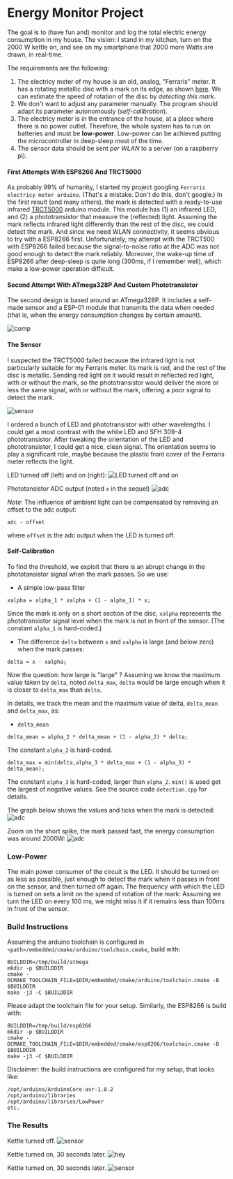 # Energy Monitor Project

The goal is to (have fun and) monitor and log the total electric energy consumption in my house. The vision: I stand in my kitchen, turn on the 2000 W kettle on, and see on my smartphone that 2000 more Watts are drawn, in real-time. 

The requirements are the following:
1. The electricy meter of my house is an old, analog, "Ferraris" meter. It has a rotating metallic disc with a mark on its edge, as shown [here](https://de.wikipedia.org/wiki/Ferraris-Z%C3%A4hler#/media/Datei:ElectricityMeterMechanism.jpg). We can estimate the speed of rotation of the disc by *detecting this mark*.
2. We don't want to adjust any parameter manually. The program should adapt its parameter autonomously (*self-calibration*).
3. The electricy meter is in the entrance of the house, at a place where there is no power outlet. Therefore, the whole system has to run on batteries and must be **low-power**. Low-power can be achieved putting the microcontroller in deep-sleep most of the time.
4. The sensor data should be sent *per WLAN* to a server (on a raspberry pi).

#### First Attempts With ESP8266 And TRCT5000

As probably 99% of humanity, I started my project googling `Ferraris electricy meter arduino`. (That's a mistake. Don't do this, don't google.) In the first result (and many others), the mark is detected with a ready-to-use infrared [TRCT5000](https://www.az-delivery.de/products/linienfolger-modul-mit-tcrt5000-und-analog-ausgang) arduino module. This module has (1) an infrared LED, and (2) a phototransistor that measure the (reflected) light.  Assuming the mark reflects infrared light differently than the rest of the disc, we could detect the mark. And since we need WLAN connectivity, it seems obvious to try with a ESP8266 first.
Unfortunately, my attempt with the TRCT500 with ESP8266 failed because the signal-to-noise ratio at the ADC was not good enough to detect the mark reliably. Moreover, the wake-up time of ESP8266 after deep-sleep is quite long (300ms, if I remember well), which make a low-power operation difficult.

#### Second Attempt With ATmega328P And Custom Phototransistor

The second design is based around an ATmega328P. It includes a self-made sensor and a ESP-01 module that transmits the data when needed (that is, when the energy consumption changes by certain amount).

![comp](documentation/camera/small/components.jpg)

#### The Sensor

I suspected the TRCT5000 failed because the infrared light is not particularly suitable for my Ferraris meter. Its mark is red, and the rest of the disc is metallic. Sending red light on it would result in reflected red light, with or without the mark, so the phototransistor would deliver the more or less the same signal, with or without the mark, offering a poor signal to detect the mark. 

![sensor](documentation/camera/small/sensor.jpg)

I ordered a bunch of LED and phototransistor with other wavelengths. I could get a most contrast with the white LED and SFH 309-4 phototransistor. After tweaking the orientation of the LED and phototransistor, I could get a nice, clean signal. The orientation seems to play a significant role, maybe because the plastic front cover of the Ferraris meter reflects the light. 

LED turned off (left) and on (right):
![LED turned off and on](documentation/camera/small/LED_off_on.jpg "LED turned off and on")

Phototansistor ADC output (noted `x` in the sequel)
![adc](documentation/adc.png "ADC")


_Note_: The influence of ambient light can be compensated by removing an offset to the adc output:
```
adc - offset
```
where `offset` is the adc output when the LED is turned off.

#### Self-Calibration

To find the threshold, we exploit that there is an abrupt change in the phototansistor signal when the mark passes. So we use:
- A simple low-pass filter 
```
xalpha = alpha_1 * xalpha + (1 - alpha_1) * x;
```
Since the mark is only on a short section of the disc, `xalpha` represents the phototransistor signal level when the mark is not in front of the sensor. (The constant `alpha_1` is hard-coded.)
- The difference `delta` between `x` and `xalpha` is large (and below zero) when the mark passes:
```
delta = x - xalpha;
```

Now the question: how large is "large" ? 
Assuming we know the maximum value taken by `delta`, noted `delta_max`, `delta` would be large enough when it is closer to `delta_max` than `delta`.

In details, we track the mean and the maximum value of delta, `delta_mean` and `delta_max`, as: 
- `delta_mean`
```
delta_mean = alpha_2 * delta_mean + (1 - alpha_2) * delta;
```
The constant `alpha_2` is hard-coded.
```
delta_max = min(delta,alpha_3 * delta_max + (1 - alpha_3) * delta_mean);
```
The constant `alpha_3` is hard-coded, larger than `alpha_2`. `min()` is used get the largest of negative values. See the source code `detection.cpp` for details.

The graph below shows the values and ticks when the mark is detected:
![adc](documentation/calibration.png "ADC")

Zoom on the short spike, the mark passed fast, the energy consumption was around 2000W:
![adc](documentation/calibration2.png "ADC")

### Low-Power

The main power consumer of the circuit is the LED. It should be turned on as less as possible, just enough to detect the mark when it passes in front on the sensor, and then turned off again. The frequency with which the LED is turned on sets a limit on the speed of rotation of the mark: Assuming we turn the LED on every 100 ms, we might miss it if it remains less than 100ms in front of the sensor. 

### Build Instructions

Assuming the arduino toolchain is configured in `<path>/embedded/cmake/arduino/toolchain.cmake`, build with:
```
BUILDDIR=/tmp/build/atmega
mkdir -p $BUILDDIR 
cmake -DCMAKE_TOOLCHAIN_FILE=$DIR/embedded/cmake/arduino/toolchain.cmake -B $BUILDDIR 
make -j3 -C $BUILDDIR
```
Please adapt the toolchain file for your setup.
Similarly, the ESP8266 is build with:
```
BUILDDIR=/tmp/build/esp8266
mkdir -p $BUILDDIR 
cmake -DCMAKE_TOOLCHAIN_FILE=$DIR/embedded/cmake/esp8266/toolchain.cmake -B $BUILDDIR 
make -j3 -C $BUILDDIR
```
Disclaimer: the build instructions are configured for my setup, that looks like:
```
/opt/arduino/ArduinoCore-avr-1.8.2
/opt/arduino/libraries
/opt/arduino/libraries/LowPower
etc.
```

### The Results

Kettle turned off. 
![sensor](documentation/camera/small/before.jpg)

Kettle turned on, 30 seconds later.
![hey](documentation/camera/small/after_1.jpg)

Kettle turned on, 30 seconds later.
![sensor](documentation/camera/small/after_2.jpg)
